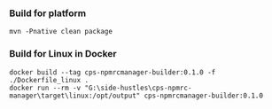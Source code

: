### Build for platform
```
mvn -Pnative clean package
```

### Build for Linux in Docker
```
docker build --tag cps-npmrcmanager-builder:0.1.0 -f ./Dockerfile_linux .
docker run --rm -v "G:\side-hustles\cps-npmrc-manager\target\linux:/opt/output" cps-npmrcmanager-builder:0.1.0
```